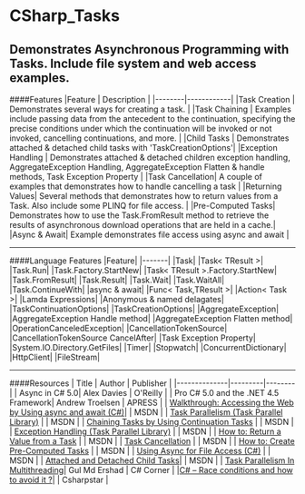 # CSharp_Tasks
Demonstrates Asynchronous Programming with Tasks. Include file system and web access examples.
---
####Features
|Feature | Description |
|--------|------------|
|Task Creation | Demonstrates several ways for creating a task. |
|Task Chaining | Examples include passing data from the antecedent to the continuation, specifying the precise conditions under which the continuation will be invoked or not invoked, cancelling continuations, and more. |
|Child Tasks | Demonstrates attached & detached child tasks with 'TaskCreationOptions'|
|Exception Handling | Demonstrates attached & detached children exception handling, AggregateException Handling, AggregateException Flatten & handle methods, Task Exception Property |
|Task Cancellation| A couple of examples that demonstrates how to handle cancelling a task |
|Returning Values| Several methods that demonstrates how to return values from a Task. Also include some PLINQ for file access. |
|Pre-Computed Tasks| Demonstrates how to use the Task.FromResult<TResult> method to retrieve the results of asynchronous download operations that are held in a cache.|
|Async & Await| Example demonstrates file access using async and await |

---

####Language Features
|Feature|
|-------|
|Task|
|Task< TResult >|
|Task.Run|
|Task.Factory.StartNew|
|Task< TResult >.Factory.StartNew|
|Task.FromResult|
|Task.Result|
|Task.Wait|
|Task.WaitAll|
|Task.ContinueWith|
|async & await|
|Func< Task,TResult >|
|Action< Task >|
|Lamda Expressions|
|Anonymous & named delagates|
|TaskContinuationOptions|
|TaskCreationOptions|
|AggregateException|
|AggregateException Handle method|
|AggregateException Flatten method|
|OperationCanceledException|
|CancellationTokenSource|
|CancellationTokenSource CancelAfter|
|Task Exception Property|
|System.IO.Directory.GetFiles|
|Timer|
|Stopwatch|
|ConcurrentDictionary|
|HttpClient|
|FileStream|

---
####Resources
| Title | Author | Publisher |
|--------------|---------|--------|
| Async in C# 5.0| Alex Davies | O'Reilly |
| Pro C# 5.0 and the .NET 4.5 Framework| Andrew Troelsen | APRESS |
| [Walkthrough: Accessing the Web by Using async and await (C#)](https://msdn.microsoft.com/en-us/library/mt674891.aspx)|  | MSDN |
| [Task Parallelism (Task Parallel Library)](https://msdn.microsoft.com/en-us/library/dd537609(v=vs.110).aspx) |  | MSDN |
| [Chaining Tasks by Using Continuation Tasks](https://msdn.microsoft.com/en-us/library/ee372288(v=vs.110).aspx) |  | MSDN |
| [Exception Handling (Task Parallel Library)](https://msdn.microsoft.com/en-us/library/dd997415(v=vs.110).aspx) |  | MSDN |
| [How to: Return a Value from a Task](https://msdn.microsoft.com/en-us/library/dd537613%28v=vs.110%29.aspx) |  | MSDN |
| [Task Cancellation](https://msdn.microsoft.com/en-us/library/dd997396%28v=vs.110%29.aspx) |  | MSDN |
| [How to: Create Pre-Computed Tasks](https://msdn.microsoft.com/en-us/library/hh228607(v=vs.110).aspx) |  | MSDN |
| [Using Async for File Access (C#)](https://msdn.microsoft.com/en-us/library/mt674879.aspx) |  | MSDN |
| [Attached and Detached Child Tasks](https://msdn.microsoft.com/en-us/library/dd997417(v=vs.110).aspx)| | MSDN |
| [Task Parallelism In Multithreading](http://www.c-sharpcorner.com/UploadFile/1c8574/task-parallelism-in-multithreading/)| Gul Md Ershad | C# Corner |
|[C# – Race conditions and how to avoid it ?](http://www.csharpstar.com/csharp-race-conditions-in-threading/)| | Csharpstar |

